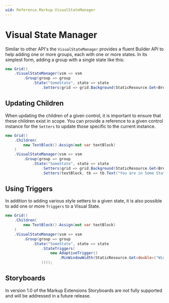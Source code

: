```yaml
---
uid: Reference.Markup.VisualStateManager
---
```

# Visual State Manager

Similar to other API's the `VisualStateManager` provides a fluent Builder API to help adding one or more groups, each with one or more states. In its simplest form, adding a group with a single state like this:

```cs
new Grid()
	.VisualStateManager(vsm => vsm
		.Group(group => group
			.State("SomeState", state => state
				.Setters(grid => grid.Background(StaticResource.Get<Brush>("SomeResource"))))))
```

## Updating Children

When updating the children of a given control, it is important to ensure that these children exist in scope. You can provide a reference to a given control instance for the `Setters` to update those specific to the current instance.

```cs
new Grid()
	.Children(
		new TextBlock().Assign(out var textBlock)
	)
	.VisualStateManager(vsm => vsm
		.Group(group => group
			.State("SomeState", state => state
				.Setters(grid => grid.Background(StaticResource.Get<Brush>("SomeResource")))
				.Setters(textBlock, tb => tb.Text("You are in Some State")))));
```

## Using Triggers

In addition to adding various style setters to a given state, it is also possible to add one or more `Triggers` to a Visual State.

```cs
new Grid()
	.Children(
		new TextBlock().Assign(out var textBlock)
	)
	.VisualStateManager(vsm => vsm
		.Group(group => group
			.State("SomeState", state => state
				.StateTriggers(
					new AdaptiveTrigger()
						.MinWindowWidth(StaticResource.Get<double>("WideMinWindowWidth"))
				))));
```

## Storyboards

In version 1.0 of the Markup Extensions Storyboards are not fully supported and will be addressed in a future release.
